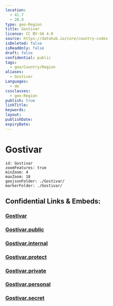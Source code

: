 ```yaml
---
location:
  - 41.7
  - 20.9
type: geo-Region
title: Gostivar
license: CC BY-SA 4.0
source: https://datahub.io/core/country-codes
isDeleted: false
isReadOnly: false
draft: false
confidential: public
tags:
  - geo/Country/Region
aliases:
  - Gostivar
Languages:
  - de
cssclasses:
  - geo-Region
publish: true
linkTitle:
keywords:
layout:
publishDate:
expiryDate:
---
```


# Gostivar

```leaflet
id: Gostivar
zoomFeatures: true 
minZoom: 4 
maxZoom: 18
geojsonFolder: ./Gostivar/
markerFolder: ./Gostivar/
```


## Confidential Links & Embeds: 

### [Gostivar](/_Standards/Earth/Continent/Europe/Europe~South/Macedonia~North/Municipalities~Macedonia/Gostivar.md) 

### [Gostivar.public](/_public/Earth/Continent/Europe/Europe~South/Macedonia~North/Municipalities~Macedonia/Gostivar.public.md) 

### [Gostivar.internal](/_internal/Earth/Continent/Europe/Europe~South/Macedonia~North/Municipalities~Macedonia/Gostivar.internal.md) 

### [Gostivar.protect](/_protect/Earth/Continent/Europe/Europe~South/Macedonia~North/Municipalities~Macedonia/Gostivar.protect.md) 

### [Gostivar.private](/_private/Earth/Continent/Europe/Europe~South/Macedonia~North/Municipalities~Macedonia/Gostivar.private.md) 

### [Gostivar.personal](/_personal/Earth/Continent/Europe/Europe~South/Macedonia~North/Municipalities~Macedonia/Gostivar.personal.md) 

### [Gostivar.secret](/_secret/Earth/Continent/Europe/Europe~South/Macedonia~North/Municipalities~Macedonia/Gostivar.secret.md)

